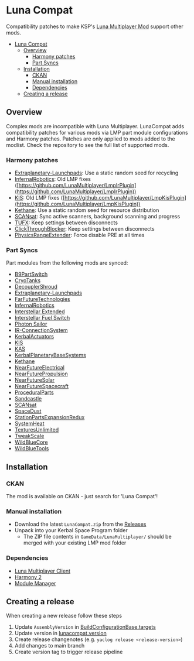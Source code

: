 # Luna Compat

Compatibility patches to make KSP's [Luna Multiplayer Mod](https://github.com/LunaMultiplayer/LunaMultiplayer) support other mods.

- [Luna Compat](#luna-compat)
  - [Overview](#overview)
    - [Harmony patches](#harmony-patches)
    - [Part Syncs](#part-syncs)
  - [Installation](#installation)
    - [CKAN](#ckan)
    - [Manual installation](#manual-installation)
    - [Dependencies](#dependencies)
  - [Creating a release](#creating-a-release)

## Overview

Complex mods are incompatible with Luna Multiplayer. 
LunaCompat adds compatibility patches for various mods via LMP part module configurations and Harmony patches. 
Patches are only applied to mods added to the modlist.
Check the repository to see the full list of supported mods.

### Harmony patches

- [Extraplanetary-Launchpads](https://github.com/taniwha/Extraplanetary-Launchpads): Use a static random seed for recycling
- [InfernalRobotics](https://github.com/meirumeiru/InfernalRobotics): Old LMP fixes ([https://github.com/LunaMultiplayer/LmpIrPlugin](https://github.com/LunaMultiplayer/LmpIrPlugin))
- [KIS](https://github.com/ihsoft/KIS): Old LMP fixes ([https://github.com/LunaMultiplayer/LmpKisPlugin](https://github.com/LunaMultiplayer/LmpKisPlugin))
- [Kethane](https://github.com/taniwha/Kethane): Use a static random seed for resource distribution
- [SCANsat](https://github.com/KSPModStewards/SCANsat): Sync active scanners, background scanning and progress
- [TUFX](https://github.com/KSPModStewards/TUFX): Keep settings between disconnects
- [ClickThroughBlocker](https://github.com/linuxgurugamer/ClickThroughBlocker): Keep settings between disconnects
- [PhysicsRangeExtender](https://github.com/jrodrigv/PhysicsRangeExtender): Force disable PRE at all times

### Part Syncs

Part modules from the following mods are synced:

- [B9PartSwitch](https://github.com/blowfishpro/B9PartSwitch)
- [CryoTanks](https://github.com/post-kerbin-mining-corporation/CryoTanks)
- [DecouplerShroud](https://github.com/linuxgurugamer/DecouplerShroud)
- [Extraplanetary-Launchpads](https://github.com/taniwha/Extraplanetary-Launchpads)
- [FarFutureTechnologies](https://github.com/post-kerbin-mining-corporation/FarFutureTechnologies)
- [InfernalRobotics](https://github.com/meirumeiru/InfernalRobotics)
- [Interstellar Extended](https://github.com/sswelm/KSP-Interstellar-Extended)
- [Interstellar Fuel Switch](https://github.com/sswelm/KSP-Interstellar-Extended/tree/master/FuelSwitch)
- [Photon Sailor](https://github.com/sswelm/KSP-Interstellar-Extended/tree/master/PhotonSail)
- [IR-ConnectionSystem](https://github.com/meirumeiru/IR-ConnectionSystem)
- [KerbalActuators](https://github.com/Angel-125/KerbalActuators)
- [KIS](https://github.com/ihsoft/KIS)
- [KAS](https://github.com/ihsoft/KAS)
- [KerbalPlanetaryBaseSystems](https://github.com/Nils277/KerbalPlanetaryBaseSystems)
- [Kethane](https://github.com/taniwha/Kethane)
- [NearFutureElectrical](https://github.com/post-kerbin-mining-corporation/NearFutureElectrical)
- [NearFuturePropulsion](https://github.com/post-kerbin-mining-corporation/NearFuturePropulsion)
- [NearFutureSolar](https://github.com/post-kerbin-mining-corporation/NearFutureSolar)
- [NearFutureSpacecraft](https://github.com/post-kerbin-mining-corporation/NearFutureSpacecraft)
- [ProceduralParts](https://github.com/KSP-RO/ProceduralParts)
- [Sandcastle](https://github.com/Angel-125/Sandcastle)
- [SCANsat](https://github.com/KSPModStewards/SCANsat)
- [SpaceDust](https://github.com/post-kerbin-mining-corporation/SpaceDust)
- [StationPartsExpansionRedux](https://github.com/post-kerbin-mining-corporation/StationPartsExpansionRedux)
- [SystemHeat](https://github.com/post-kerbin-mining-corporation/SystemHeat)
- [TexturesUnlimited](https://github.com/KSPModStewards/TexturesUnlimited)
- [TweakScale](https://github.com/JonnyOThan/TweakScale)
- [WildBlueCore](https://github.com/Angel-125/WildBlueCore)
- [WildBlueTools](https://github.com/Angel-125/WildBlueTools)

## Installation

### CKAN

The mod is available on CKAN - just search for 'Luna Compat'!

### Manual installation

- Download the latest `LunaCompat.zip` from the [Releases](https://github.com/TheXankriegor/LunaCompat/releases)
- Unpack into your Kerbal Space Program folder
  - The ZIP file contents in `GameData/LunaMultiplayer/` should be merged with your existing LMP mod folder

### Dependencies

- [Luna Multiplayer Client](https://github.com/LunaMultiplayer/LunaMultiplayer)
- [Harmony 2](https://github.com/KSPModdingLibs/HarmonyKSP)
- [Module Manager](https://github.com/sarbian/ModuleManager)

## Creating a release

When creating a new release follow these steps

1. Update `AssemblyVersion` in [BuildConfigurationBase.targets](./BuildConfigurationBase.targets)
2. Update version in [lunacompat.version](./lunacompat.version)
3. Create release changenotes (e.g. `yaclog release <release-version>`)
4. Add changes to main branch
5. Create version tag to trigger release pipeline